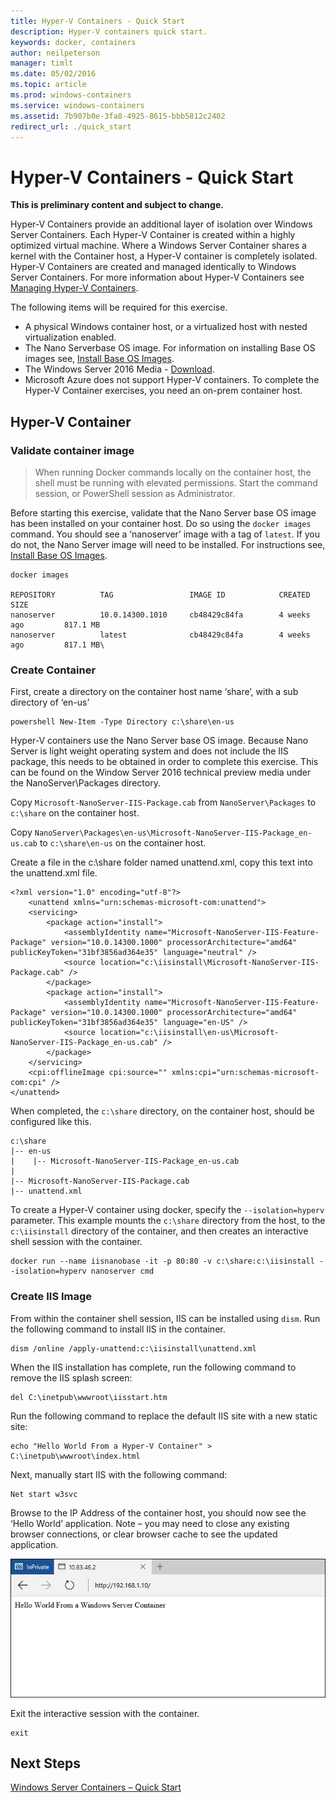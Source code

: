 ```yaml
---
title: Hyper-V Containers - Quick Start
description: Hyper-V containers quick start.
keywords: docker, containers
author: neilpeterson
manager: timlt
ms.date: 05/02/2016
ms.topic: article
ms.prod: windows-containers
ms.service: windows-containers
ms.assetid: 7b907b0e-3fa8-4925-8615-bbb5812c2402
redirect_url: ./quick_start
---
```


# Hyper-V Containers - Quick Start

**This is preliminary content and subject to change.** 

Hyper-V Containers provide an additional layer of isolation over Windows Server Containers. Each Hyper-V Container is created within a highly optimized virtual machine. Where a Windows Server Container shares a kernel with the Container host, a Hyper-V container is completely isolated. Hyper-V Containers are created and managed identically to Windows Server Containers. For more information about Hyper-V Containers see [Managing Hyper-V Containers](../management/hyperv_container.md).

The following items will be required for this exercise.

- A physical Windows container host, or a virtualized host with nested virtualization enabled.
- The Nano Serverbase OS image. For information on installing Base OS images see, [Install Base OS Images](https://msdn.microsoft.com/en-us/virtualization/windowscontainers/management/manage_images#install-image).
- The Windows Server 2016 Media - [Download](https://aka.ms/tp5/serveriso).
- Microsoft Azure does not support Hyper-V containers. To complete the Hyper-V Container exercises, you need an on-prem container host.

## Hyper-V Container

### Validate container image

> When running Docker commands locally on the container host, the shell must be running with elevated permissions. Start the command session, or PowerShell session as Administrator. 

Before starting this exercise, validate that the Nano Server base OS image has been installed on your container host. Do so using the `docker images` command. You should see a ‘nanoserver’ image with a tag of `latest`. If you do not, the Nano Server image will need to be installed. For instructions see, [Install Base OS Images](https://msdn.microsoft.com/en-us/virtualization/windowscontainers/management/manage_images#install-image).

```none
docker images

REPOSITORY          TAG                 IMAGE ID            CREATED             SIZE
nanoserver          10.0.14300.1010     cb48429c84fa        4 weeks ago         817.1 MB
nanoserver          latest              cb48429c84fa        4 weeks ago         817.1 MB\
```

 
### Create Container <!--2-->

First, create a directory on the container host name ‘share’, with a sub directory of ‘en-us’
```none
powershell New-Item -Type Directory c:\share\en-us
```

Hyper-V containers use the Nano Server base OS image. Because Nano Server is light weight operating system and does not include the IIS package, this needs to be obtained in order to complete this exercise. This can be found on the Window Server 2016 technical preview media under the NanoServer\Packages directory.

Copy `Microsoft-NanoServer-IIS-Package.cab` from `NanoServer\Packages` to `c:\share` on the container host. 

Copy `NanoServer\Packages\en-us\Microsoft-NanoServer-IIS-Package_en-us.cab` to `c:\share\en-us` on the container host.

Create a file in the c:\share folder named unattend.xml, copy this text into the unattend.xml file.

```none
<?xml version="1.0" encoding="utf-8"?>
    <unattend xmlns="urn:schemas-microsoft-com:unattend">
    <servicing>
        <package action="install">
            <assemblyIdentity name="Microsoft-NanoServer-IIS-Feature-Package" version="10.0.14300.1000" processorArchitecture="amd64" publicKeyToken="31bf3856ad364e35" language="neutral" />
            <source location="c:\iisinstall\Microsoft-NanoServer-IIS-Package.cab" />
        </package>
        <package action="install">
            <assemblyIdentity name="Microsoft-NanoServer-IIS-Feature-Package" version="10.0.14300.1000" processorArchitecture="amd64" publicKeyToken="31bf3856ad364e35" language="en-US" />
            <source location="c:\iisinstall\en-us\Microsoft-NanoServer-IIS-Package_en-us.cab" />
        </package>
    </servicing>
    <cpi:offlineImage cpi:source="" xmlns:cpi="urn:schemas-microsoft-com:cpi" />
</unattend>
```

When completed, the `c:\share` directory, on the container host, should be configured like this.

```none
c:\share
|-- en-us
|    |-- Microsoft-NanoServer-IIS-Package_en-us.cab
|
|-- Microsoft-NanoServer-IIS-Package.cab
|-- unattend.xml
```

To create a Hyper-V container using docker, specify the `--isolation=hyperv` parameter. This example mounts the `c:\share` directory from the host, to the `c:\iisinstall` directory of the container, and then creates an interactive shell session with the container.

```none
docker run --name iisnanobase -it -p 80:80 -v c:\share:c:\iisinstall --isolation=hyperv nanoserver cmd
```

### Create IIS Image <!--2-->

From within the container shell session, IIS can be installed using `dism`. Run the following command to install IIS in the container.

```none
dism /online /apply-unattend:c:\iisinstall\unattend.xml
```

When the IIS installation has complete, run the following command to remove the IIS splash screen:


```none
del C:\inetpub\wwwroot\iisstart.htm
```

Run the following command to replace the default IIS site with a new static site:

```none
echo "Hello World From a Hyper-V Container" > C:\inetpub\wwwroot\index.html
```

Next, manually start IIS with the following command:

```none
Net start w3svc
```

Browse to the IP Address of the container host, you should now see the ‘Hello World’ application. Note – you may need to close any existing browser connections, or clear browser cache to see the updated application.

![](media/HWWINServer.png)

Exit the interactive session with the container.

```none
exit
```

## Next Steps

[Windows Server Containers – Quick Start](./manage_docker.md)
